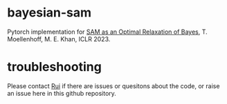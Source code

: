 # bayesian-sam
Pytorch implementation for [SAM as an Optimal Relaxation of Bayes](https://arxiv.org/abs/2210.01620),
T. Moellenhoff, M. E. Khan, ICLR 2023. 

# troubleshooting

Please contact [Rui](rui.li@aalto.fi) if there are issues or quesitons about the code, or raise an issue here in this github repository.